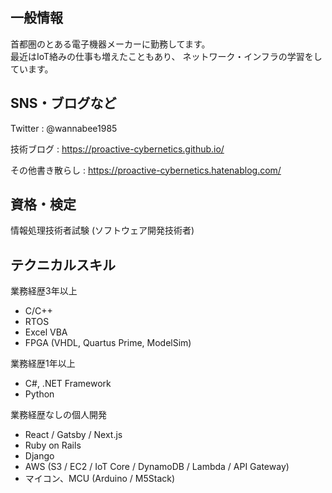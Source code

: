 ## 一般情報

首都圏のとある電子機器メーカーに勤務してます。  
最近はIoT絡みの仕事も増えたこともあり、
ネットワーク・インフラの学習をしています。

## SNS・ブログなど

Twitter : @wannabee1985

技術ブログ : https://proactive-cybernetics.github.io/

その他書き散らし : https://proactive-cybernetics.hatenablog.com/

## 資格・検定

情報処理技術者試験 (ソフトウェア開発技術者)

## テクニカルスキル

業務経歴3年以上

* C/C++
* RTOS
* Excel VBA
* FPGA (VHDL, Quartus Prime, ModelSim)

業務経歴1年以上

* C#, .NET Framework
* Python

業務経歴なしの個人開発

* React / Gatsby / Next.js
* Ruby on Rails
* Django
* AWS (S3 / EC2 / IoT Core / DynamoDB / Lambda / API Gateway)
* マイコン、MCU (Arduino / M5Stack)
